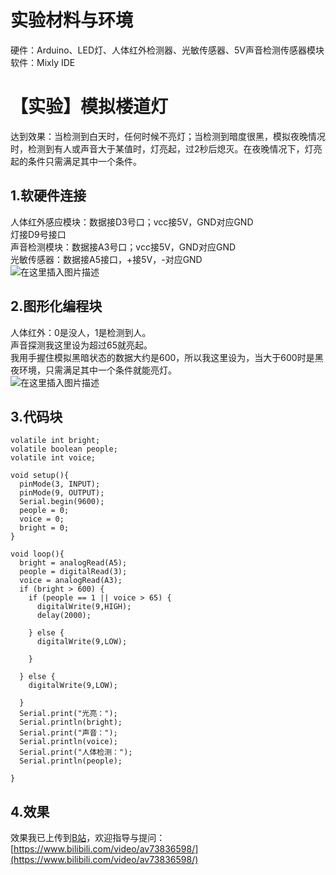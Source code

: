 # 实验材料与环境
硬件：Arduino、LED灯、人体红外检测器、光敏传感器、5V声音检测传感器模块  
软件：Mixly IDE  

# 【实验】模拟楼道灯
达到效果：当检测到白天时，任何时候不亮灯；当检测到暗度很黑，模拟夜晚情况时，检测到有人或声音大于某值时，灯亮起，过2秒后熄灭。在夜晚情况下，灯亮起的条件只需满足其中一个条件。
## 1.软硬件连接
人体红外感应模块：数据接D3号口；vcc接5V，GND对应GND  
灯接D9号接口  
声音检测模块：数据接A3号口；vcc接5V，GND对应GND  
光敏传感器：数据接A5接口，+接5V，-对应GND  
![在这里插入图片描述](https://img-blog.csdnimg.cn/20191029211927846.jpg?x-oss-process=image/watermark,type_ZmFuZ3poZW5naGVpdGk,shadow_10,text_aHR0cHM6Ly9ibG9nLmNzZG4ubmV0L3FxXzQyNzY3NjQ3,size_16,color_FFFFFF,t_70)
## 2.图形化编程块
人体红外：0是没人，1是检测到人。  
声音探测我这里设为超过65就亮起。  
我用手握住模拟黑暗状态的数据大约是600，所以我这里设为，当大于600时是黑夜环境，只需满足其中一个条件就能亮灯。  
![在这里插入图片描述](https://img-blog.csdnimg.cn/20191029212041936.PNG?x-oss-process=image/watermark,type_ZmFuZ3poZW5naGVpdGk,shadow_10,text_aHR0cHM6Ly9ibG9nLmNzZG4ubmV0L3FxXzQyNzY3NjQ3,size_16,color_FFFFFF,t_70)
## 3.代码块

```
volatile int bright;
volatile boolean people;
volatile int voice;

void setup(){
  pinMode(3, INPUT);
  pinMode(9, OUTPUT);
  Serial.begin(9600);
  people = 0;
  voice = 0;
  bright = 0;
}

void loop(){
  bright = analogRead(A5);
  people = digitalRead(3);
  voice = analogRead(A3);
  if (bright > 600) {
    if (people == 1 || voice > 65) {
      digitalWrite(9,HIGH);
      delay(2000);

    } else {
      digitalWrite(9,LOW);

    }

  } else {
    digitalWrite(9,LOW);

  }
  Serial.print("光亮：");
  Serial.println(bright);
  Serial.print("声音：");
  Serial.println(voice);
  Serial.print("人体检测：");
  Serial.println(people);

}
```

## 4.效果
效果我已上传到[B站](https://www.bilibili.com/video/av73836598/)，欢迎指导与提问：[https://www.bilibili.com/video/av73836598/](https://www.bilibili.com/video/av73836598/)

